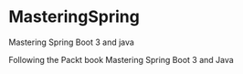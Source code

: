 # MasteringSpring
Mastering Spring Boot 3 and java

Following the Packt book Mastering Spring Boot 3 and Java